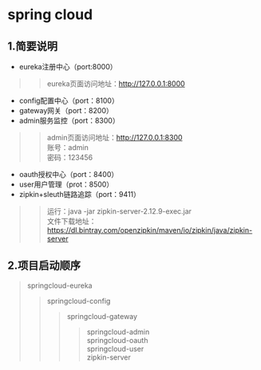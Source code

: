 <h1>spring cloud</h1>
<h2>1.简要说明</h2>

- eureka注册中心（port:8000）
>>eureka页面访问地址：http://127.0.0.1:8000

- config配置中心（port：8100）
- gateway网关（port：8200）
- admin服务监控（port：8300）

>>admin页面访问地址：http://127.0.0.1:8300<br/>
>>账号：admin<br/>
>>密码：123456<br/>

- oauth授权中心（port：8400）
- user用户管理（prot：8500）
- zipkin+sleuth链路追踪（port：9411）
>>运行：java -jar zipkin-server-2.12.9-exec.jar<br/>
>>文件下载地址：https://dl.bintray.com/openzipkin/maven/io/zipkin/java/zipkin-server

<h2>2.项目启动顺序</h2>

>springcloud-eureka<br/>
>>springcloud-config<br/>
>>>springcloud-gateway<br/>
>>>>springcloud-admin<br/>
>>>>springcloud-oauth<br/>
>>>>springcloud-user<br/>
>>>>zipkin-server<br/>
